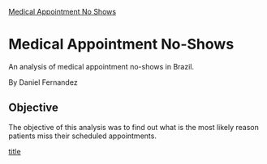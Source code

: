 [Medical Appointment No Shows](https://github.com/dtrade84/Medical-Appointment-No-Shows/blob/main/Investigate_a_Dataset.md)


# Medical Appointment No-Shows
An analysis of medical appointment no-shows in Brazil.

By Daniel Fernandez

## Objective
The objective of this analysis was to find out what is the most likely reason patients miss their scheduled appointments.

[title](https://www.example.com)
